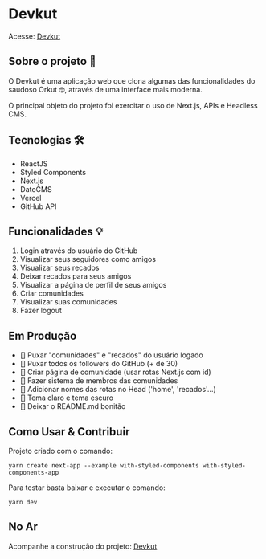# Devkut

Acesse:
[Devkut](https://alurakut-samanta.vercel.app/)

## Sobre o projeto 💬

O Devkut é uma aplicação web que clona algumas das funcionalidades do saudoso Orkut 🤓, através de uma interface mais moderna. 

O principal objeto do projeto foi exercitar o uso de Next.js, APIs e Headless CMS.

## Tecnologias 🛠

- ReactJS
- Styled Components
- Next.js
- DatoCMS
- Vercel
- GitHub API

## Funcionalidades 💡

1. Login através do usuário do GitHub
2. Visualizar seus seguidores como amigos
3. Visualizar seus recados
4. Deixar recados para seus amigos
5. Visualizar a página de perfil de seus amigos
6. Criar comunidades
7. Visualizar suas comunidades
8. Fazer logout

## Em Produção

- [] Puxar "comunidades" e "recados" do usuário logado
- [] Puxar todos os followers do GitHub (+ de 30)
- [] Criar página de comunidade (usar rotas Next.js com id)
- [] Fazer sistema de membros das comunidades
- [] Adicionar nomes das rotas no Head ('home', 'recados'...)
- [] Tema claro e tema escuro
- [] Deixar o README.md bonitão

## Como Usar & Contribuir

Projeto criado com o comando:

`yarn create next-app --example with-styled-components with-styled-components-app`

Para testar basta baixar e executar o comando:

`yarn dev`

## No Ar

Acompanhe a construção do projeto:
[Devkut](https://alurakut-samanta.vercel.app/)

